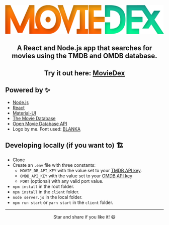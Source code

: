 <img src='./client/src/Stylesheets/logo.png' />

<center> <h2> A React and Node.js app that searches for movies using the TMDB and OMDB database. </h2></center>

<center> <h2> Try it out here: <a href="https://searchmoviedex.herokuapp.com/" target="_blank">MovieDex</a></h2> </center>

## Powered by ✨

- [Node.js](https://nodejs.org/en)
- [React ](https://reactjs.org/)
- [Material-UI](https://material-ui.com/)
- [The Movie Database](https://www.themoviedb.org/)
- [Open Movie Database API](http://www.omdbapi.com/)
- Logo by me. Font used: [BLANKA](https://www.behance.net/gallery/15451401/BLANKA-Free-font)

## Developing locally (if you want to) 🏗
- Clone
- Create an `.env` file with three constants:
  - `MOVIE_DB_API_KEY` with the value set to your [TMDB API key](https://www.themoviedb.org/settings/api).
  - `OMDB_API_KEY` with the value set to your [OMDB API key](http://www.omdbapi.com/apikey.aspx)
  - `PORT` (optional) with any valid port value.
- `npm install` in the root folder.
- `npm install` in the `client` folder.
- `node server.js` in the local folder.
- `npm run start` or `yarn start` in the `client` folder.

----

<center> Star and share if you like it! 😄 </center>